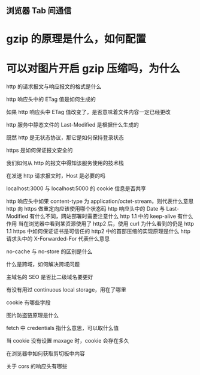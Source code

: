 ## 浏览器 Tab 间通信

# gzip 的原理是什么，如何配置

# 可以对图片开启 gzip 压缩吗，为什么

http 的请求报文与响应报文的格式是什么

http 响应头中的 ETag 值是如何生成的

如果 http 响应头中 ETag 值改变了，是否意味着文件内容一定已经更改

http 服务中静态文件的 Last-Modified 是根据什么生成的

既然 http 是无状态协议，那它是如何保持登录状态


https 是如何保证报文安全的

我们如何从 http 的报文中得知该服务使用的技术栈

在发送 http 请求报文时，Host 是必要的吗

localhost:3000 与 localhost:5000 的 cookie 信息是否共享


http 响应头中如果 content-type 为 application/octet-stream，则代表什么意思
http 向 https 做重定向应该使用哪个状态码
http 响应头中的 Date 与 Last-Modified 有什么不同，网站部署时需要注意什么
http 1.1 中的 keep-alive 有什么作用
当在浏览器中看到某资源使用了 http2 后，使用 curl 为什么看到的仍是 http 1.1
https 中如何保证证书是可信任的
http2 中的首部压缩的实现原理是什么
http 请求头中的 X-Forwarded-For 代表什么意思

no-cache 与 no-store 的区别是什么

什么是跨域，如何解决跨域问题

主域名的 SEO 是否比二级域名要更好

有没有用过 continuous local storage，用在了哪里

cookie 有哪些字段

图片防盗链原理是什么

fetch 中 credentials 指什么意思，可以取什么值

当 cookie 没有设置 maxage 时，cookie 会存在多久

在浏览器中如何获取剪切板中内容

关于 cors 的响应头有哪些